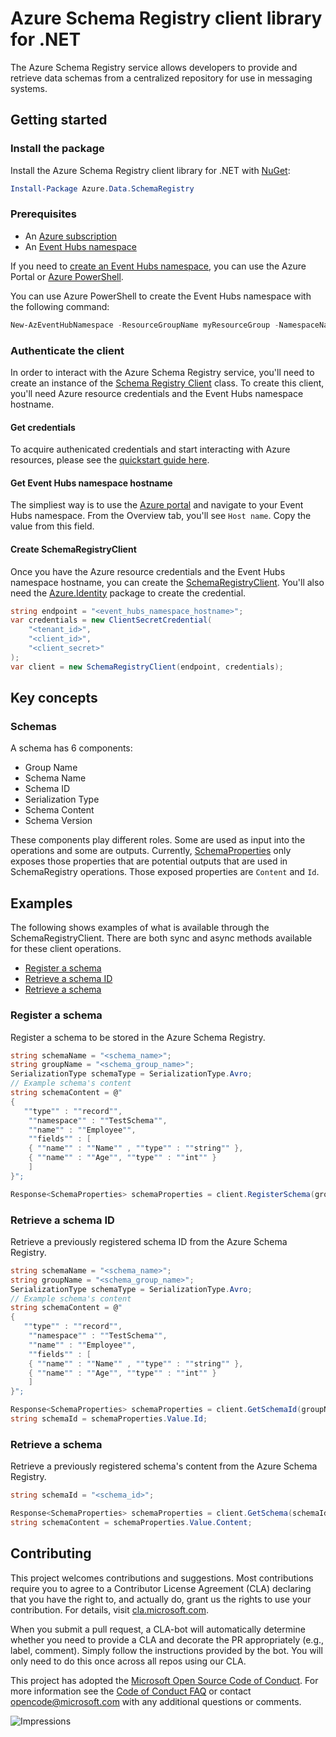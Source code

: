 # Azure Schema Registry client library for .NET

The Azure Schema Registry service allows developers to provide and retrieve data schemas from a centralized repository for use in messaging systems.

## Getting started

### Install the package

Install the Azure Schema Registry client library for .NET with [NuGet][nuget]:

```PowerShell
Install-Package Azure.Data.SchemaRegistry
```

### Prerequisites

* An [Azure subscription][azure_sub]
* An [Event Hubs namespace][event_hubs_namespace]

If you need to [create an Event Hubs namespace][create_event_hubs_namespace], you can use the Azure Portal or [Azure PowerShell][azure_powershell].

You can use Azure PowerShell to create the Event Hubs namespace with the following command:

```PowerShell
New-AzEventHubNamespace -ResourceGroupName myResourceGroup -NamespaceName namespace_name -Location eastus
```

### Authenticate the client

In order to interact with the Azure Schema Registry service, you'll need to create an instance of the [Schema Registry Client][schema_registry_client] class. To create this client, you'll need Azure resource credentials and the Event Hubs namespace hostname.

#### Get credentials

To acquire authenicated credentials and start interacting with Azure resources, please see the [quickstart guide here][quickstart_guide].

#### Get Event Hubs namespace hostname

The simpliest way is to use the [Azure portal][azure_portal] and navigate to your Event Hubs namespace. From the Overview tab, you'll see `Host name`. Copy the value from this field.

#### Create SchemaRegistryClient

Once you have the Azure resource credentials and the Event Hubs namespace hostname, you can create the [SchemaRegistryClient][schema_registry_client]. You'll also need the [Azure.Identity][azure_identity] package to create the credential.

```C# Snippet:CreateSchemaRegistryClient
string endpoint = "<event_hubs_namespace_hostname>";
var credentials = new ClientSecretCredential(
    "<tenant_id>",
    "<client_id>",
    "<client_secret>"
);
var client = new SchemaRegistryClient(endpoint, credentials);
```

## Key concepts

### Schemas

A schema has 6 components:
- Group Name
- Schema Name
- Schema ID
- Serialization Type
- Schema Content
- Schema Version

These components play different roles. Some are used as input into the operations and some are outputs. Currently, [SchemaProperties][schema_properties] only exposes those properties that are potential outputs that are used in SchemaRegistry operations. Those exposed properties are `Content` and `Id`.

## Examples

The following shows examples of what is available through the SchemaRegistryClient. There are both sync and async methods available for these client operations.

* [Register a schema](#register-a-schema)
* [Retrieve a schema ID](#retrieve-a-schema-id)
* [Retrieve a schema](#retrieve-a-schema)

### Register a schema

Register a schema to be stored in the Azure Schema Registry.

```C# Snippet:RegisterSchema
string schemaName = "<schema_name>";
string groupName = "<schema_group_name>";
SerializationType schemaType = SerializationType.Avro;
// Example schema's content
string schemaContent = @"
{
   ""type"" : ""record"",
    ""namespace"" : ""TestSchema"",
    ""name"" : ""Employee"",
    ""fields"" : [
    { ""name"" : ""Name"" , ""type"" : ""string"" },
    { ""name"" : ""Age"", ""type"" : ""int"" }
    ]
}";

Response<SchemaProperties> schemaProperties = client.RegisterSchema(groupName, schemaName, schemaType, schemaContent);
```

### Retrieve a schema ID

Retrieve a previously registered schema ID from the Azure Schema Registry.

```C# Snippet:RetrieveSchemaId
string schemaName = "<schema_name>";
string groupName = "<schema_group_name>";
SerializationType schemaType = SerializationType.Avro;
// Example schema's content
string schemaContent = @"
{
   ""type"" : ""record"",
    ""namespace"" : ""TestSchema"",
    ""name"" : ""Employee"",
    ""fields"" : [
    { ""name"" : ""Name"" , ""type"" : ""string"" },
    { ""name"" : ""Age"", ""type"" : ""int"" }
    ]
}";

Response<SchemaProperties> schemaProperties = client.GetSchemaId(groupName, schemaName, schemaType, schemaContent);
string schemaId = schemaProperties.Value.Id;
```

### Retrieve a schema

Retrieve a previously registered schema's content from the Azure Schema Registry.

```C# Snippet:RetrieveSchema
string schemaId = "<schema_id>";

Response<SchemaProperties> schemaProperties = client.GetSchema(schemaId);
string schemaContent = schemaProperties.Value.Content;
```

## Contributing

This project welcomes contributions and suggestions. Most contributions require you to agree to a Contributor License Agreement (CLA) declaring that you have the right to, and actually do, grant us the rights to use your contribution. For details, visit [cla.microsoft.com][cla].

When you submit a pull request, a CLA-bot will automatically determine whether you need to provide a CLA and decorate the PR appropriately (e.g., label, comment). Simply follow the instructions provided by the bot. You will only need to do this once across all repos using our CLA.

This project has adopted the [Microsoft Open Source Code of Conduct][code_of_conduct]. For more information see the [Code of Conduct FAQ][code_of_conduct_faq] or contact [opencode@microsoft.com][email_opencode] with any additional questions or comments.

![Impressions](https://azure-sdk-impressions.azurewebsites.net/api/impressions/azure-sdk-for-net%2Fsdk%2Ftemplate%2FAzure.Template%2FREADME.png)

<!-- LINKS -->
[nuget]: https://www.nuget.org/
[event_hubs_namespace]: https://docs.microsoft.com/en-us/azure/event-hubs/event-hubs-about
[azure_powershell]: https://docs.microsoft.com/en-us/powershell/azure/
[create_event_hubs_namespace]: https://docs.microsoft.com/en-us/azure/event-hubs/event-hubs-quickstart-powershell#create-an-event-hubs-namespace
[quickstart_guide]: https://github.com/Azure/azure-sdk-for-net/blob/master/doc/mgmt_preview_quickstart.md
[schema_registry_client]: src/SchemaRegistryClient.cs
[azure_portal]: https://ms.portal.azure.com/
[schema_properties]: src/SchemaProperties.cs
[azure_identity]: https://www.nuget.org/packages/Azure.Identity
[cla]: https://cla.microsoft.com
[code_of_conduct]: https://opensource.microsoft.com/codeofconduct/
[code_of_conduct_faq]: https://opensource.microsoft.com/codeofconduct/faq/
[email_opencode]: mailto:opencode@microsoft.com
[azure_sub]: https://azure.microsoft.com/free/
